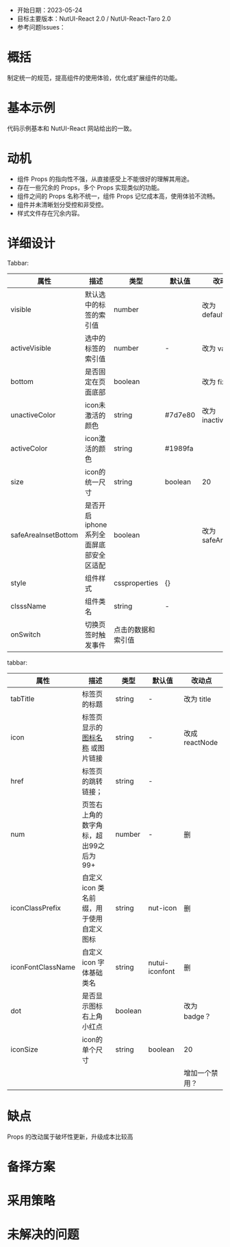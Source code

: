 - 开始日期：2023-05-24
- 目标主要版本：NutUI-React 2.0 / NutUI-React-Taro 2.0
- 参考问题Issues：

# 概括

制定统一的规范，提高组件的使用体验，优化或扩展组件的功能。


# 基本示例

代码示例基本和 NutUI-React 网站给出的一致。


# 动机

- 组件 Props 的指向性不强，从直接感受上不能很好的理解其用途。
- 存在一些冗余的 Props，多个 Props 实现类似的功能。
- 组件之间的 Props 名称不统一，组件 Props 记忆成本高，使用体验不流畅。
- 组件并未清晰划分受控和非受控。
- 样式文件存在冗余内容。


# 详细设计


Tabbar:

| 属性 | 描述 | 类型 | 默认值 | 改动点 |
| --- | --- | --- | --- | --- |
| visible | 默认选中的标签的索引值 | number |  | 改为 defaultValue |
| activeVisible | 选中的标签的索引值 | number | - | 改为 value |
| bottom | 是否固定在页面底部 | boolean |  | 改为 fixed？ |
| unactiveColor | icon未激活的颜色 | string | #7d7e80 | 改为 inactiveColor |
| activeColor | icon激活的颜色 | string | #1989fa |  |
| size | icon的统一尺寸 | string | boolean | 20 | 删 |
| safeAreaInsetBottom | 是否开启iphone系列全面屏底部安全区适配 | boolean |  | 改为 safeArea |
| style | 组件样式 | cssproperties | {} |  |
| clsssName | 组件类名 | string | - |  |
| onSwitch | 切换页签时触发事件 | 点击的数据和索引值 |  |  |

tabbar:
    
| 属性 | 描述 | 类型 | 默认值 | 改动点 |
| --- | --- | --- | --- | --- |
| tabTitle | 标签页的标题 | string | - | 改为 title |
| icon | 标签页显示的[图标名称](#/icon) 或图片链接 | string | - | 改成 reactNode |
| href | 标签页的跳转链接； | string | - |  |
| num | 页签右上角的数字角标，超出99之后为99+ | number | - | 删 |
| iconClassPrefix | 自定义 icon 类名前缀，用于使用自定义图标 | string | nut-icon | 删 |
| iconFontClassName | 自定义 icon 字体基础类名 | string | nutui-iconfont | 删 |
| dot | 是否显示图标右上角小红点 | boolean |  | 改为 badge？ |
| iconSize | icon的单个尺寸 | string | boolean | 20 | 删，和icon合并 |
|  |  |  |  | 增加一个禁用？ |


# 缺点

Props 的改动属于破坏性更新，升级成本比较高

# 备择方案


# 采用策略


# 未解决的问题

